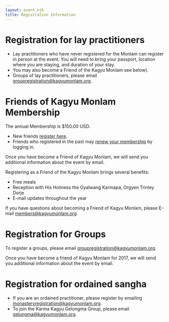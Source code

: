 ```yaml
---
layout: event.njk
title: Registration Information
---
```


# Registration for lay practitioners
* Lay practitioners who have never registered for the Monlam can register in person at the event. You will need to bring your passport, location where you are staying, and duration of your stay.  
* You may also become a Friend of the Kagyu Monlam see below). 
* Groups of lay practitioners, please email [groupregistration@kagyumonlam.org](groupregistration@kagyumonlam.org). 


# Friends of Kagyu Monlam Membership

The annual Membership is $150.00 USD. 

  * New friends <a target="_blank" href="http://www.milaguru.org/amember/signup.php">register here</a>.
  * Friends who registered in the past may <a target="_blank" href="http://www.milaguru.org/amember/member.php">renew your membership</a> by logging in.

Once you have become a Friend of Kagyu Monlam, we will send you additional information about the event by email.

Registering as a Friend of the Kagyu Monlam brings several benefits: 

   * Free meals
   * Reception with His Holiness the Gyalwang Karmapa, Orgyen Trinley Dorje 
   * E-mail updates throughout the year

If you have questions about becoming a Friend of Kagyu Monlam, please E-mail [members@kagyumonlam.org](members@kagyumonlam.org).

# Registration for Groups

To register a groups, please email [groupregistration@kagyumonlam.org](groupregistration@kagyumonlam.org).

Once you have become a friend of Kagyu Monlam for 2017, we will send you additional information about the event by email. 

# Registration for ordained sangha

   * If you are an ordained practitioner, please register by emailing [monasteryregistration@kagyumonlam.org](monasteryregistration@kagyumonlam.org).
   * To join the Karma Kagyu Gelongma Group, please email [gelungma@kagyumonlam.org](gelungma@kagyumonlam.org). 


